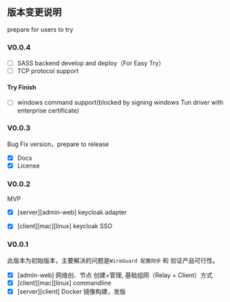 ## 版本变更说明
prepare for users to try
### V0.0.4
- [ ] SASS backend develop and deploy（For Easy Try）
- [ ] TCP protocol support
#### Try Finish
- [ ] windows command support(blocked by signing windows Tun driver with enterprise certificate)

  
### V0.0.3
Bug Fix version，prepare to release
- [x] Docs
- [x] License

### V0.0.2
MVP
- [x] [server][admin-web] keycloak adapter
- [x] [client][mac][linux] keycloak SSO


### V0.0.1
此版本为初始版本，主要解决的问题是`WireGuard 配置同步` 和 验证产品可行性。
- [x] [admin-web] 网络创、节点 创建+管理, 基础组网（Relay + Client）方式
- [x] [client][mac][linux] commandline
- [x] [server][client] Docker 镜像构建，发版
